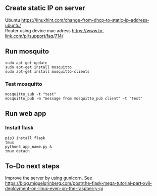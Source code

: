 ## Create static IP on server

Ubuntu https://linuxhint.com/change-from-dhcp-to-static-ip-address-ubuntu/  
Router using device mac adress https://www.tp-link.com/pl/support/faq/714/

## Run mosquito
`sudo apt-get update`  
`sudo apt-get install mosquitto`  
`sudo apt-get install mosquitto-clients`

### Test mosquitto  
`mosquitto_sub -t "test"`  
`mosquitto_pub -m "message from mosquitto_pub client" -t "test"`

## Run web app
### Install flask
`pip3 install flask`  
`tmux`  
`python3 app_name.py &`  
`tmux detach`

## To-Do next steps
Improve the server by using gunicorn. See https://blog.miguelgrinberg.com/post/the-flask-mega-tutorial-part-xvii-deployment-on-linux-even-on-the-raspberry-pi
